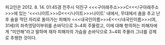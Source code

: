 피고인은 2012. 8. 14. 01:45경 전주시 덕진구 <<<구아래주소>>>C<<</구아래주소>>>에 있는 '<<<나이트>>>D<<</나이트>>>나이트' 내에서, 무대에서 춤을 추고 난후 술을 먹던 자리로 돌아가는 피해자 <<<내국인이름>>>E<<</내국인이름>>>(여, 31세)의 좌측엉덩이부위를 손바닥으로 3~4회 주물렀고, 이에 대해 항의하는 피해자에게 "미안해"라고 말하며 재차 피해자의 가슴을 손바닥으로 3~4회 주물러 그녀를 강제로 추행한 것이다.